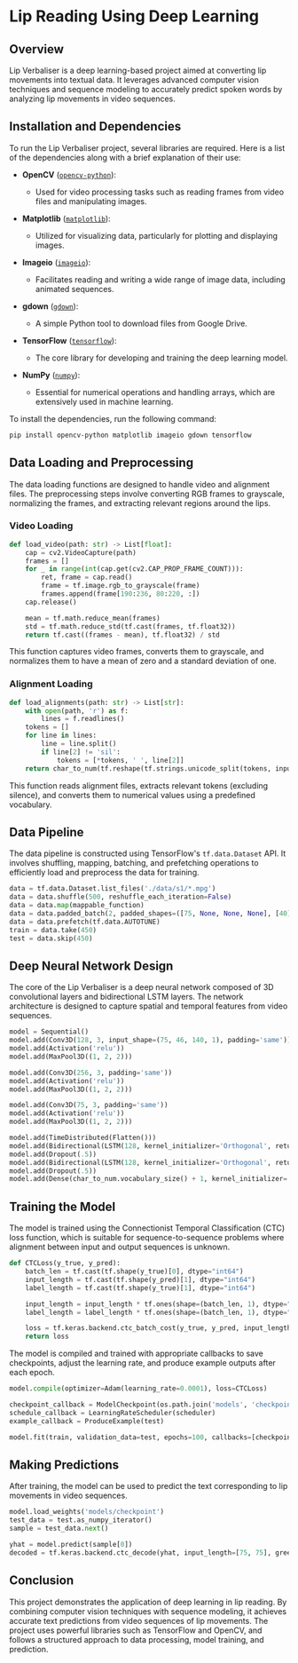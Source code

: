 # Lip Reading Using Deep Learning

## Overview

Lip Verbaliser is a deep learning-based project aimed at converting lip movements into textual data. It leverages advanced computer vision techniques and sequence modeling to accurately predict spoken words by analyzing lip movements in video sequences.

## Installation and Dependencies

To run the Lip Verbaliser project, several libraries are required. Here is a list of the dependencies along with a brief explanation of their use:

- **OpenCV** ([`opencv-python`](https://pypi.org/project/opencv-python/)): 
  - Used for video processing tasks such as reading frames from video files and manipulating images.
  
- **Matplotlib** ([`matplotlib`](https://pypi.org/project/matplotlib/)): 
  - Utilized for visualizing data, particularly for plotting and displaying images.
  
- **Imageio** ([`imageio`](https://pypi.org/project/imageio/)): 
  - Facilitates reading and writing a wide range of image data, including animated sequences.
  
- **gdown** ([`gdown`](https://pypi.org/project/gdown/)): 
  - A simple Python tool to download files from Google Drive.
  
- **TensorFlow** ([`tensorflow`](https://pypi.org/project/tensorflow/)): 
  - The core library for developing and training the deep learning model.
  
- **NumPy** ([`numpy`](https://pypi.org/project/numpy/)): 
  - Essential for numerical operations and handling arrays, which are extensively used in machine learning.

To install the dependencies, run the following command:

```sh
pip install opencv-python matplotlib imageio gdown tensorflow
```

## Data Loading and Preprocessing

The data loading functions are designed to handle video and alignment files. The preprocessing steps involve converting RGB frames to grayscale, normalizing the frames, and extracting relevant regions around the lips.

### Video Loading

```python
def load_video(path: str) -> List[float]:
    cap = cv2.VideoCapture(path)
    frames = []
    for _ in range(int(cap.get(cv2.CAP_PROP_FRAME_COUNT))):
        ret, frame = cap.read()
        frame = tf.image.rgb_to_grayscale(frame)
        frames.append(frame[190:236, 80:220, :])
    cap.release()

    mean = tf.math.reduce_mean(frames)
    std = tf.math.reduce_std(tf.cast(frames, tf.float32))
    return tf.cast((frames - mean), tf.float32) / std
```

This function captures video frames, converts them to grayscale, and normalizes them to have a mean of zero and a standard deviation of one.

### Alignment Loading

```python
def load_alignments(path: str) -> List[str]:
    with open(path, 'r') as f:
        lines = f.readlines()
    tokens = []
    for line in lines:
        line = line.split()
        if line[2] != 'sil':
            tokens = [*tokens, ' ', line[2]]
    return char_to_num(tf.reshape(tf.strings.unicode_split(tokens, input_encoding='UTF-8'), (-1)))[1:]
```

This function reads alignment files, extracts relevant tokens (excluding silence), and converts them to numerical values using a predefined vocabulary.

## Data Pipeline

The data pipeline is constructed using TensorFlow's `tf.data.Dataset` API. It involves shuffling, mapping, batching, and prefetching operations to efficiently load and preprocess the data for training.

```python
data = tf.data.Dataset.list_files('./data/s1/*.mpg')
data = data.shuffle(500, reshuffle_each_iteration=False)
data = data.map(mappable_function)
data = data.padded_batch(2, padded_shapes=([75, None, None, None], [40]))
data = data.prefetch(tf.data.AUTOTUNE)
train = data.take(450)
test = data.skip(450)
```

## Deep Neural Network Design

The core of the Lip Verbaliser is a deep neural network composed of 3D convolutional layers and bidirectional LSTM layers. The network architecture is designed to capture spatial and temporal features from video sequences.

```python
model = Sequential()
model.add(Conv3D(128, 3, input_shape=(75, 46, 140, 1), padding='same'))
model.add(Activation('relu'))
model.add(MaxPool3D((1, 2, 2)))

model.add(Conv3D(256, 3, padding='same'))
model.add(Activation('relu'))
model.add(MaxPool3D((1, 2, 2)))

model.add(Conv3D(75, 3, padding='same'))
model.add(Activation('relu'))
model.add(MaxPool3D((1, 2, 2)))

model.add(TimeDistributed(Flatten()))
model.add(Bidirectional(LSTM(128, kernel_initializer='Orthogonal', return_sequences=True)))
model.add(Dropout(.5))
model.add(Bidirectional(LSTM(128, kernel_initializer='Orthogonal', return_sequences=True)))
model.add(Dropout(.5))
model.add(Dense(char_to_num.vocabulary_size() + 1, kernel_initializer='he_normal', activation='softmax'))
```

## Training the Model

The model is trained using the Connectionist Temporal Classification (CTC) loss function, which is suitable for sequence-to-sequence problems where alignment between input and output sequences is unknown.

```python
def CTCLoss(y_true, y_pred):
    batch_len = tf.cast(tf.shape(y_true)[0], dtype="int64")
    input_length = tf.cast(tf.shape(y_pred)[1], dtype="int64")
    label_length = tf.cast(tf.shape(y_true)[1], dtype="int64")

    input_length = input_length * tf.ones(shape=(batch_len, 1), dtype="int64")
    label_length = label_length * tf.ones(shape=(batch_len, 1), dtype="int64")

    loss = tf.keras.backend.ctc_batch_cost(y_true, y_pred, input_length, label_length)
    return loss
```

The model is compiled and trained with appropriate callbacks to save checkpoints, adjust the learning rate, and produce example outputs after each epoch.

```python
model.compile(optimizer=Adam(learning_rate=0.0001), loss=CTCLoss)

checkpoint_callback = ModelCheckpoint(os.path.join('models', 'checkpoint'), monitor='loss', save_weights_only=True)
schedule_callback = LearningRateScheduler(scheduler)
example_callback = ProduceExample(test)

model.fit(train, validation_data=test, epochs=100, callbacks=[checkpoint_callback, schedule_callback, example_callback])
```

## Making Predictions

After training, the model can be used to predict the text corresponding to lip movements in video sequences.

```python
model.load_weights('models/checkpoint')
test_data = test.as_numpy_iterator()
sample = test_data.next()

yhat = model.predict(sample[0])
decoded = tf.keras.backend.ctc_decode(yhat, input_length=[75, 75], greedy=True)[0][0].numpy()
```

## Conclusion

This project demonstrates the application of deep learning in lip reading. By combining computer vision techniques with sequence modeling, it achieves accurate text predictions from video sequences of lip movements. The project uses powerful libraries such as TensorFlow and OpenCV, and follows a structured approach to data processing, model training, and prediction.
